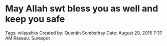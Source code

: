 # May Allah swt bless you as well and keep you safe

Tags: wilayahks
Created by: Quentin Sombsthay
Date: August 20, 2015 7:37 AM
Réseau: Surespot